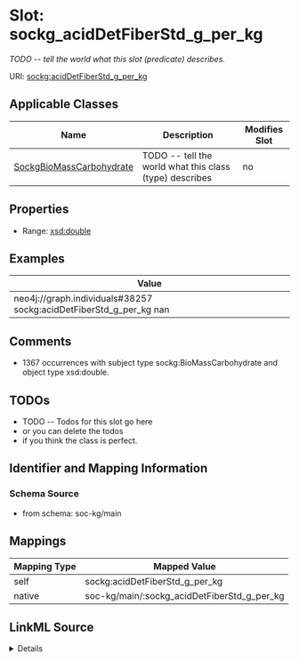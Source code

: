 

# Slot: sockg_acidDetFiberStd_g_per_kg


_TODO -- tell the world what this slot (predicate) describes._





URI: [sockg:acidDetFiberStd_g_per_kg](http://www.semanticweb.org/sockg/ontologies/2024/0/soil-carbon-ontology/acidDetFiberStd_g_per_kg)



<!-- no inheritance hierarchy -->





## Applicable Classes

| Name | Description | Modifies Slot |
| --- | --- | --- |
| [SockgBioMassCarbohydrate](../classes/SockgBioMassCarbohydrate.md) | TODO -- tell the world what this class (type) describes |  no  |







## Properties

* Range: [xsd:double](http://www.w3.org/2001/XMLSchema#double)






## Examples

| Value |
| --- |
| neo4j://graph.individuals#38257 sockg:acidDetFiberStd_g_per_kg nan |

## Comments

* 1367 occurrences with subject type sockg:BioMassCarbohydrate and object type xsd:double.

## TODOs

* TODO -- Todos for this slot go here
* or you can delete the todos
* if you think the class is perfect.

## Identifier and Mapping Information







### Schema Source


* from schema: soc-kg/main




## Mappings

| Mapping Type | Mapped Value |
| ---  | ---  |
| self | sockg:acidDetFiberStd_g_per_kg |
| native | soc-kg/main/:sockg_acidDetFiberStd_g_per_kg |




## LinkML Source

<details>
```yaml
name: sockg_acidDetFiberStd_g_per_kg
description: TODO -- tell the world what this slot (predicate) describes.
todos:
- TODO -- Todos for this slot go here
- or you can delete the todos
- if you think the class is perfect.
comments:
- 1367 occurrences with subject type sockg:BioMassCarbohydrate and object type xsd:double.
examples:
- value: neo4j://graph.individuals#38257 sockg:acidDetFiberStd_g_per_kg nan
from_schema: soc-kg/main
rank: 1000
slot_uri: sockg:acidDetFiberStd_g_per_kg
alias: sockg_acidDetFiberStd_g_per_kg
domain_of:
- sockg_BioMassCarbohydrate
range: double

```
</details>
